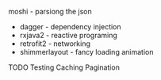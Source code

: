 moshi - parsiong the json
 * dagger - dependency injection
 * rxjava2 - reactive programing
 * retrofit2 - networking
 * shimmerlayout - fancy loading animation

TODO
Testing
Caching
Pagination